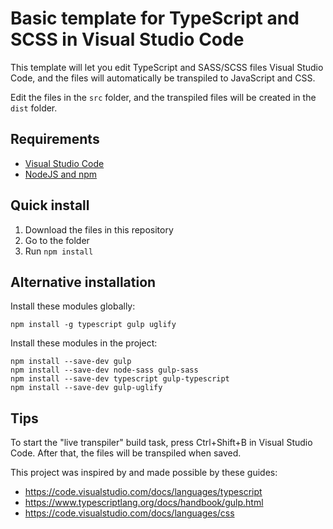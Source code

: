 # Basic template for TypeScript and SCSS in Visual Studio Code

This template will let you edit TypeScript and SASS/SCSS files Visual Studio Code,
and the files will automatically be transpiled to JavaScript and CSS.

Edit the files in the `src` folder, and the transpiled files will be created
in the `dist` folder.

## Requirements

- [Visual Studio Code](https://code.visualstudio.com/)
- [NodeJS and npm](http://blog.teamtreehouse.com/install-node-js-npm-windows)

## Quick install

1. Download the files in this repository
2. Go to the folder
3. Run `npm install`

## Alternative installation

Install these modules globally:

    npm install -g typescript gulp uglify

Install these modules in the project:

    npm install --save-dev gulp
    npm install --save-dev node-sass gulp-sass
    npm install --save-dev typescript gulp-typescript
    npm install --save-dev gulp-uglify

## Tips

To start the "live transpiler" build task, press Ctrl+Shift+B in Visual Studio Code.
After that, the files will be transpiled when saved.

This project was inspired by and made possible by these guides:

* https://code.visualstudio.com/docs/languages/typescript
* https://www.typescriptlang.org/docs/handbook/gulp.html
* https://code.visualstudio.com/docs/languages/css
